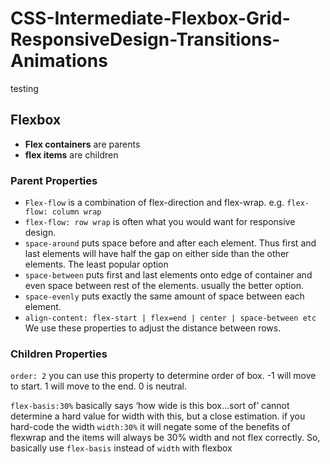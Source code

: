 # CSS-Intermediate-Flexbox-Grid-ResponsiveDesign-Transitions-Animations

testing

## Flexbox

- **Flex containers** are parents
- **flex items** are children

### Parent Properties

- `Flex-flow` is a combination of flex-direction and flex-wrap. e.g. `flex-flow: column wrap`
- `flex-flow: row wrap` is often what you would want for responsive design.
- `space-around` puts space before and after each element. Thus first and last elements will have half the gap on either side than the other elements. The least popular option
- `space-between` puts first and last elements onto edge of container and even space between rest of the elements. usually the better option.
- `space-evenly` puts exactly the same amount of space between each element.
- `align-content: flex-start | flex=end | center | space-between etc` We use these properties to adjust the distance between rows.

### Children Properties

`order: 2` you can use this property to determine order of box. -1 will move to start. 1 will move to the end. 0 is neutral.

`flex-basis:30%`  basically says ‘how wide is this box…sort of’ cannot determine a hard value for width with this, but a close estimation. if you hard-code the width `width:30%` it will negate some of the benefits of flexwrap and the items will always be 30% width and not flex correctly. So, basically use `flex-basis` instead of `width` with flexbox
